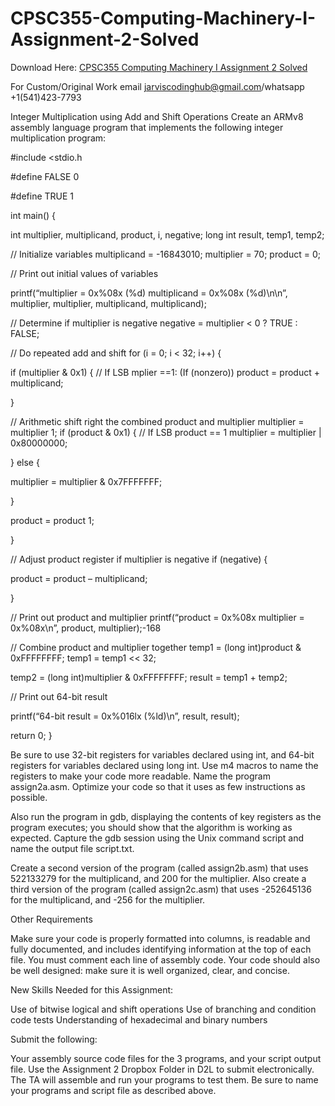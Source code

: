 # CPSC355-Computing-Machinery-I-Assignment-2-Solved

Download Here: [CPSC355 Computing Machinery I Assignment 2 Solved](https://jarviscodinghub.com/assignment/computing-machinery-i-assignment-2-solution/)

For Custom/Original Work email jarviscodinghub@gmail.com/whatsapp +1(541)423-7793

Integer Multiplication using Add and Shift Operations
Create an ARMv8 assembly language program that implements the following integer multiplication program:

#include <stdio.h

#define FALSE 0

#define TRUE  1

int main() {

int multiplier, multiplicand, product, i, negative;   long int result, temp1, temp2;

// Initialize variables   multiplicand = -16843010;   multiplier = 70;   product = 0;

// Print out initial values of variables

printf(“multiplier = 0x%08x (%d)  multiplicand = 0x%08x (%d)\n\n”,     multiplier, multiplier, multiplicand, multiplicand);

// Determine if multiplier is negative   negative = multiplier < 0 ? TRUE : FALSE;

// Do repeated add and shift   for (i = 0; i < 32; i++) {

if (multiplier & 0x1) { // If LSB mplier ==1: (If (nonzero))       product = product + multiplicand;

}

// Arithmetic shift right the combined product and multiplier     multiplier = multiplier 1;     if (product & 0x1) { // If LSB product == 1       multiplier = multiplier | 0x80000000;

} else {

multiplier = multiplier & 0x7FFFFFFF;

}

product = product 1;

}

// Adjust product register if multiplier is negative   if (negative) {

product = product – multiplicand;

}

// Print out product and multiplier   printf(“product = 0x%08x  multiplier = 0x%08x\n”,        product, multiplier);-168

// Combine product and multiplier together   temp1 = (long int)product & 0xFFFFFFFF;   temp1 = temp1 << 32;

temp2 = (long int)multiplier & 0xFFFFFFFF;   result = temp1 + temp2;

// Print out 64-bit result

printf(“64-bit result = 0x%016lx (%ld)\n”, result, result);

return 0; }

Be sure to use 32-bit registers for variables declared using int, and 64-bit registers for variables declared using long int. Use m4 macros to name the registers to make your code more readable. Name the program assign2a.asm. Optimize your code so that it uses as few instructions as possible.

Also run the program in gdb, displaying the contents of key registers as the program executes; you should show that the algorithm is working as expected. Capture the gdb session using the Unix command script and name the output file script.txt.

Create a second version of the program (called assign2b.asm) that uses 522133279 for the multiplicand, and 200 for the multiplier. Also create a third version of the program (called assign2c.asm) that uses -252645136 for the multiplicand, and -256 for the multiplier.

Other Requirements

Make sure your code is properly formatted into columns, is readable and fully documented, and includes identifying information at the top of each file. You must comment each line of assembly code. Your code should also be well designed: make sure it is well organized, clear, and concise.

New Skills Needed for this Assignment:

Use of bitwise logical and shift operations
Use of branching and condition code tests
Understanding of hexadecimal and binary numbers

Submit the following:

Your assembly source code files for the 3 programs, and your script output file. Use the Assignment 2 Dropbox Folder in D2L to submit electronically. The TA will assemble and run your programs to test them. Be sure to name your programs and script file as described above.
